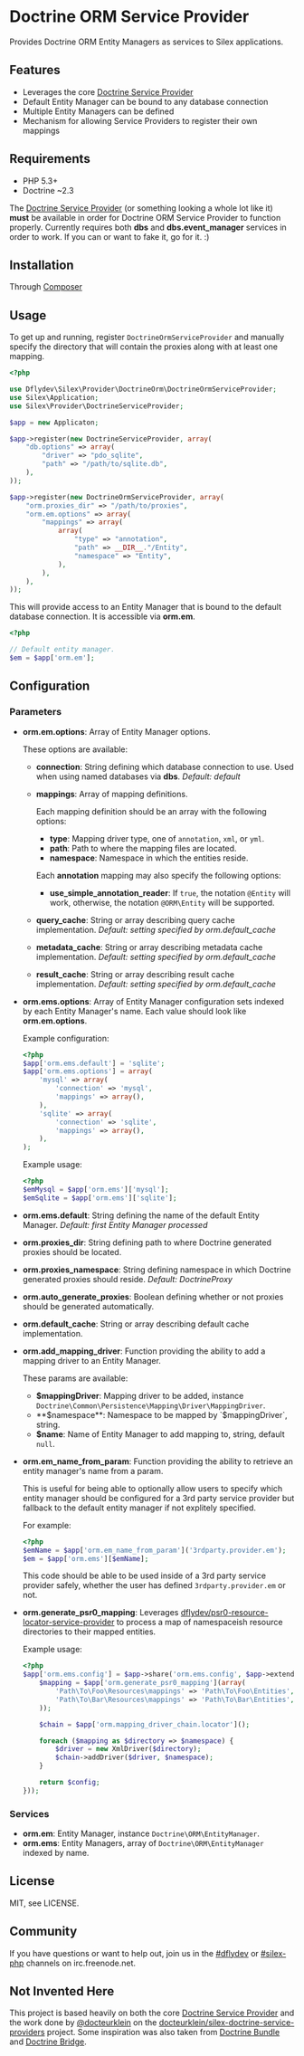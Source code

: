 Doctrine ORM Service Provider
=============================

Provides Doctrine ORM Entity Managers as services to Silex applications.


Features
--------

 * Leverages the core [Doctrine Service Provider][1]
 * Default Entity Manager can be bound to any database connection
 * Multiple Entity Managers can be defined
 * Mechanism for allowing Service Providers to register their own
   mappings


Requirements
------------

 * PHP 5.3+
 * Doctrine ~2.3

The [Doctrine Service Provider][1] (or something looking a whole lot
like it) **must** be available in order for Doctrine ORM Service
Provider to function properly. Currently requires both **dbs** and **dbs.event_manager** services in order to work. If you can or want
to fake it, go for it. :)
 
 
Installation
------------
 
Through [Composer](http://getcomposer.org)


Usage
-----

To get up and running, register `DoctrineOrmServiceProvider` and
manually specify the directory that will contain the proxies along
with at least one mapping.

```php
<?php

use Dflydev\Silex\Provider\DoctrineOrm\DoctrineOrmServiceProvider;
use Silex\Application;
use Silex\Provider\DoctrineServiceProvider;

$app = new Applicaton;

$app->register(new DoctrineServiceProvider, array(
    "db.options" => array(
        "driver" => "pdo_sqlite",
        "path" => "/path/to/sqlite.db",
    ),
));

$app->register(new DoctrineOrmServiceProvider, array(
    "orm.proxies_dir" => "/path/to/proxies",
    "orm.em.options" => array(
        "mappings" => array(
            array(
                "type" => "annotation",
                "path" => __DIR__."/Entity",
                "namespace" => "Entity",
            ),
        ),
    ),
));
```

This will provide access to an Entity Manager that is bound to
the default database connection. It is accessible via **orm.em**.

```php
<?php

// Default entity manager.
$em = $app['orm.em'];
```

Configuration
-------------

### Parameters

 * **orm.em.options**:
   Array of Entity Manager options.

   These options are available:
   * **connection**:
     String defining which database connection to use. Used when using
     named databases via **dbs**.
     *Default: default*
   * **mappings**:
     Array of mapping definitions.

     Each mapping definition should be an array with the following
     options:
     * **type**: Mapping driver type, one of `annotation`, `xml`, or `yml`.
     * **path**: Path to where the mapping files are located.
     * **namespace**: Namespace in which the entities reside.

     Each **annotation** mapping may also specify the following options:
     * **use_simple_annotation_reader**: If `true`, the notation `@Entity`
     will work, otherwise, the notation `@ORM\Entity` will be supported.
   * **query_cache**:
     String or array describing query cache implementation.
     *Default: setting specified by orm.default_cache*
   * **metadata_cache**:
     String or array describing metadata cache implementation.
     *Default: setting specified by orm.default_cache*
   * **result_cache**:
     String or array describing result cache implementation.
     *Default: setting specified by orm.default_cache*
 * **orm.ems.options**:
   Array of Entity Manager configuration sets indexed by each Entity Manager's
   name. Each value should look like **orm.em.options**.
   
   Example configuration:

   ```php
   <?php
   $app['orm.ems.default'] = 'sqlite';
   $app['orm.ems.options'] = array(
       'mysql' => array(
           'connection' => 'mysql',
           'mappings' => array(), 
       ),
       'sqlite' => array(
           'connection' => 'sqlite',
           'mappings' => array(),
       ),
   );
   ```

   Example usage:

   ```php
   <?php
   $emMysql = $app['orm.ems']['mysql'];
   $emSqlite = $app['orm.ems']['sqlite'];
   ```
 * **orm.ems.default**:
   String defining the name of the default Entity Manager.
   *Default: first Entity Manager processed*
 * **orm.proxies_dir**:
   String defining path to where Doctrine generated proxies should be located.
 * **orm.proxies_namespace**:
   String defining namespace in which Doctrine generated proxies should reside.
   *Default: DoctrineProxy*
 * **orm.auto_generate_proxies**:
   Boolean defining whether or not proxies should be generated automatically.
 * **orm.default_cache**:
   String or array describing default cache implementation.
 * **orm.add_mapping_driver**:
   Function providing the ability to add a mapping driver to an Entity Manager.

   These params are available:
    * **$mappingDriver**:
      Mapping driver to be added,
      instance `Doctrine\Common\Persistence\Mapping\Driver\MappingDriver`.
    * **$namespace**:
      Namespace to be mapped by `$mappingDriver`, string.
    * **$name**:
      Name of Entity Manager to add mapping to, string, default `null`.
 * **orm.em_name_from_param**:
   Function providing the ability to retrieve an entity manager's name from
   a param.

   This is useful for being able to optionally allow users to specify which
   entity manager should be configured for a 3rd party service provider
   but fallback to the default entity manager if not explitely specified.

   For example:

   ```php
   <?php
   $emName = $app['orm.em_name_from_param']('3rdparty.provider.em');
   $em = $app['orm.ems'][$emName];
   ```

   This code should be able to be used inside of a 3rd party service provider
   safely, whether the user has defined `3rdparty.provider.em` or not.
 * **orm.generate_psr0_mapping**:
   Leverages [dflydev/psr0-resource-locator-service-provider][6] to process
   a map of namespaceish resource directories to their mapped entities.

   Example usage:
   ```php
   <?php
   $app['orm.ems.config'] = $app->share('orm.ems.config', $app->extend(function ($config, $app) {
       $mapping = $app['orm.generate_psr0_mapping'](array(
           'Path\To\Foo\Resources\mappings' => 'Path\To\Foo\Entities',
           'Path\To\Bar\Resources\mappings' => 'Path\To\Bar\Entities',
       ));

       $chain = $app['orm.mapping_driver_chain.locator']();

       foreach ($mapping as $directory => $namespace) {
           $driver = new XmlDriver($directory);
           $chain->addDriver($driver, $namespace);
       }

       return $config;
   }));
   ```

### Services

 * **orm.em**:
   Entity Manager, instance `Doctrine\ORM\EntityManager`.
 * **orm.ems**:
   Entity Managers, array of `Doctrine\ORM\EntityManager` indexed by name.


License
-------

MIT, see LICENSE.


Community
---------

If you have questions or want to help out, join us in the
[#dflydev][#dflydev] or [#silex-php][#silex-php] channels on
irc.freenode.net.


Not Invented Here
-----------------

This project is based heavily on both the core
[Doctrine Service Provider][1] and the work done by [@docteurklein][2]
on the [docteurklein/silex-doctrine-service-providers][3] project.
Some inspiration was also taken from [Doctrine Bundle][4] and
[Doctrine Bridge][5].


[1]: http://silex.sensiolabs.org/doc/providers/doctrine.html
[2]: https://github.com/docteurklein
[3]: https://github.com/docteurklein/SilexServiceProviders
[4]: https://github.com/doctrine/DoctrineBundle
[5]: https://github.com/symfony/symfony/tree/master/src/Symfony/Bridge/Doctrine
[6]: http://github.com/dflydev/dflydev-psr0-resource-locator-service-provider

[#dflydev]: irc://irc.freenode.net/#dflydev
[#silex-php]: irc://irc.freenode.net/#silex-php


